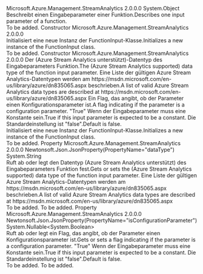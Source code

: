 <Type Name="FunctionInput" FullName="Microsoft.Azure.Management.StreamAnalytics.Models.FunctionInput">
  <TypeSignature Language="C#" Value="public class FunctionInput" />
  <TypeSignature Language="ILAsm" Value=".class public auto ansi beforefieldinit FunctionInput extends System.Object" />
  <TypeSignature Language="DocId" Value="T:Microsoft.Azure.Management.StreamAnalytics.Models.FunctionInput" />
  <TypeSignature Language="VB.NET" Value="Public Class FunctionInput" />
  <TypeSignature Language="F#" Value="type FunctionInput = class" />
  <AssemblyInfo>
    <AssemblyName>Microsoft.Azure.Management.StreamAnalytics</AssemblyName>
    <AssemblyVersion>2.0.0.0</AssemblyVersion>
  </AssemblyInfo>
  <Base>
    <BaseTypeName>System.Object</BaseTypeName>
  </Base>
  <Interfaces />
  <Docs>
    <summary>
            <span data-ttu-id="3dbd6-101">Beschreibt einen Eingabeparameter einer Funktion.</span><span class="sxs-lookup"><span data-stu-id="3dbd6-101">Describes one input parameter of a function.</span></span>
            </summary>
    <remarks>To be added.</remarks>
  </Docs>
  <Members>
    <Member MemberName=".ctor">
      <MemberSignature Language="C#" Value="public FunctionInput ();" />
      <MemberSignature Language="ILAsm" Value=".method public hidebysig specialname rtspecialname instance void .ctor() cil managed" />
      <MemberSignature Language="DocId" Value="M:Microsoft.Azure.Management.StreamAnalytics.Models.FunctionInput.#ctor" />
      <MemberSignature Language="VB.NET" Value="Public Sub New ()" />
      <MemberType>Constructor</MemberType>
      <AssemblyInfo>
        <AssemblyName>Microsoft.Azure.Management.StreamAnalytics</AssemblyName>
        <AssemblyVersion>2.0.0.0</AssemblyVersion>
      </AssemblyInfo>
      <Parameters />
      <Docs>
        <summary>
            <span data-ttu-id="3dbd6-102">Initialisiert eine neue Instanz der FunctionInput-Klasse.</span><span class="sxs-lookup"><span data-stu-id="3dbd6-102">Initializes a new instance of the FunctionInput class.</span></span>
            </summary>
        <remarks>To be added.</remarks>
      </Docs>
    </Member>
    <Member MemberName=".ctor">
      <MemberSignature Language="C#" Value="public FunctionInput (string dataType = null, Nullable&lt;bool&gt; isConfigurationParameter = null);" />
      <MemberSignature Language="ILAsm" Value=".method public hidebysig specialname rtspecialname instance void .ctor(string dataType, valuetype System.Nullable`1&lt;bool&gt; isConfigurationParameter) cil managed" />
      <MemberSignature Language="DocId" Value="M:Microsoft.Azure.Management.StreamAnalytics.Models.FunctionInput.#ctor(System.String,System.Nullable{System.Boolean})" />
      <MemberSignature Language="VB.NET" Value="Public Sub New (Optional dataType As String = null, Optional isConfigurationParameter As Nullable(Of Boolean) = null)" />
      <MemberSignature Language="F#" Value="new Microsoft.Azure.Management.StreamAnalytics.Models.FunctionInput : string * Nullable&lt;bool&gt; -&gt; Microsoft.Azure.Management.StreamAnalytics.Models.FunctionInput" Usage="new Microsoft.Azure.Management.StreamAnalytics.Models.FunctionInput (dataType, isConfigurationParameter)" />
      <MemberType>Constructor</MemberType>
      <AssemblyInfo>
        <AssemblyName>Microsoft.Azure.Management.StreamAnalytics</AssemblyName>
        <AssemblyVersion>2.0.0.0</AssemblyVersion>
      </AssemblyInfo>
      <Parameters>
        <Parameter Name="dataType" Type="System.String" />
        <Parameter Name="isConfigurationParameter" Type="System.Nullable&lt;System.Boolean&gt;" />
      </Parameters>
      <Docs>
        <param name="dataType"><span data-ttu-id="3dbd6-103">Der (Azure Stream Analytics unterstützt)-Datentyp des Eingabeparameters Funktion.</span><span class="sxs-lookup"><span data-stu-id="3dbd6-103">The (Azure Stream Analytics supported) data type of the function input parameter.</span></span> <span data-ttu-id="3dbd6-104">Eine Liste der gültigen Azure Stream Analytics-Datentypen werden am https://msdn.microsoft.com/en-us/library/azure/dn835065.aspx beschrieben.</span><span class="sxs-lookup"><span data-stu-id="3dbd6-104">A list of valid Azure Stream Analytics data types are described at https://msdn.microsoft.com/en-us/library/azure/dn835065.aspx</span></span></param>
        <param name="isConfigurationParameter"><span data-ttu-id="3dbd6-105">Ein Flag, das angibt, ob der Parameter einen Konfigurationsparameter ist.</span><span class="sxs-lookup"><span data-stu-id="3dbd6-105">A flag indicating if the parameter is a configuration parameter.</span></span> <span data-ttu-id="3dbd6-106">"True" Wenn der Eingabeparameter muss eine Konstante sein.</span><span class="sxs-lookup"><span data-stu-id="3dbd6-106">True if this input parameter is expected to be a constant.</span></span> <span data-ttu-id="3dbd6-107">Die Standardeinstellung ist "false".</span><span class="sxs-lookup"><span data-stu-id="3dbd6-107">Default is false.</span></span></param>
        <summary>
            <span data-ttu-id="3dbd6-108">Initialisiert eine neue Instanz der FunctionInput-Klasse.</span><span class="sxs-lookup"><span data-stu-id="3dbd6-108">Initializes a new instance of the FunctionInput class.</span></span>
            </summary>
        <remarks>To be added.</remarks>
      </Docs>
    </Member>
    <Member MemberName="DataType">
      <MemberSignature Language="C#" Value="public string DataType { get; set; }" />
      <MemberSignature Language="ILAsm" Value=".property instance string DataType" />
      <MemberSignature Language="DocId" Value="P:Microsoft.Azure.Management.StreamAnalytics.Models.FunctionInput.DataType" />
      <MemberSignature Language="VB.NET" Value="Public Property DataType As String" />
      <MemberSignature Language="F#" Value="member this.DataType : string with get, set" Usage="Microsoft.Azure.Management.StreamAnalytics.Models.FunctionInput.DataType" />
      <MemberType>Property</MemberType>
      <AssemblyInfo>
        <AssemblyName>Microsoft.Azure.Management.StreamAnalytics</AssemblyName>
        <AssemblyVersion>2.0.0.0</AssemblyVersion>
      </AssemblyInfo>
      <Attributes>
        <Attribute>
          <AttributeName>Newtonsoft.Json.JsonProperty(PropertyName="dataType")</AttributeName>
        </Attribute>
      </Attributes>
      <ReturnValue>
        <ReturnType>System.String</ReturnType>
      </ReturnValue>
      <Docs>
        <summary>
            <span data-ttu-id="3dbd6-109">Ruft ab oder legt den Datentyp (Azure Stream Analytics unterstützt) des Eingabeparameters Funktion fest.</span><span class="sxs-lookup"><span data-stu-id="3dbd6-109">Gets or sets the (Azure Stream Analytics supported) data type of the function input parameter.</span></span> <span data-ttu-id="3dbd6-110">Eine Liste der gültigen Azure Stream Analytics-Datentypen werden am https://msdn.microsoft.com/en-us/library/azure/dn835065.aspx beschrieben.</span><span class="sxs-lookup"><span data-stu-id="3dbd6-110">A list of valid Azure Stream Analytics data types are described at https://msdn.microsoft.com/en-us/library/azure/dn835065.aspx</span></span>
            </summary>
        <value>To be added.</value>
        <remarks>To be added.</remarks>
      </Docs>
    </Member>
    <Member MemberName="IsConfigurationParameter">
      <MemberSignature Language="C#" Value="public Nullable&lt;bool&gt; IsConfigurationParameter { get; set; }" />
      <MemberSignature Language="ILAsm" Value=".property instance valuetype System.Nullable`1&lt;bool&gt; IsConfigurationParameter" />
      <MemberSignature Language="DocId" Value="P:Microsoft.Azure.Management.StreamAnalytics.Models.FunctionInput.IsConfigurationParameter" />
      <MemberSignature Language="VB.NET" Value="Public Property IsConfigurationParameter As Nullable(Of Boolean)" />
      <MemberSignature Language="F#" Value="member this.IsConfigurationParameter : Nullable&lt;bool&gt; with get, set" Usage="Microsoft.Azure.Management.StreamAnalytics.Models.FunctionInput.IsConfigurationParameter" />
      <MemberType>Property</MemberType>
      <AssemblyInfo>
        <AssemblyName>Microsoft.Azure.Management.StreamAnalytics</AssemblyName>
        <AssemblyVersion>2.0.0.0</AssemblyVersion>
      </AssemblyInfo>
      <Attributes>
        <Attribute>
          <AttributeName>Newtonsoft.Json.JsonProperty(PropertyName="isConfigurationParameter")</AttributeName>
        </Attribute>
      </Attributes>
      <ReturnValue>
        <ReturnType>System.Nullable&lt;System.Boolean&gt;</ReturnType>
      </ReturnValue>
      <Docs>
        <summary>
            <span data-ttu-id="3dbd6-111">Ruft ab oder legt ein Flag, das angibt, ob der Parameter einen Konfigurationsparameter ist.</span><span class="sxs-lookup"><span data-stu-id="3dbd6-111">Gets or sets a flag indicating if the parameter is a configuration parameter.</span></span> <span data-ttu-id="3dbd6-112">"True" Wenn der Eingabeparameter muss eine Konstante sein.</span><span class="sxs-lookup"><span data-stu-id="3dbd6-112">True if this input parameter is expected to be a constant.</span></span> <span data-ttu-id="3dbd6-113">Die Standardeinstellung ist "false".</span><span class="sxs-lookup"><span data-stu-id="3dbd6-113">Default is false.</span></span>
            </summary>
        <value>To be added.</value>
        <remarks>To be added.</remarks>
      </Docs>
    </Member>
  </Members>
</Type>